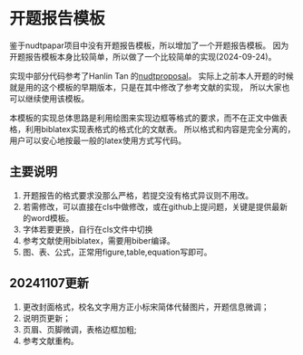 
# 开题报告模板

鉴于nudtpapar项目中没有开题报告模板，所以增加了一个开题报告模板。
因为开题报告模板本身比较简单，所以做了一个比较简单的实现(2024-09-24)。

实现中部分代码参考了Hanlin Tan 的[nudtproposal](https://github.com/TomHeaven/nudtproposal)。
实际上之前本人开题的时候就是用的这个模板的早期版本，只是在其中修改了参考文献的实现，
所以大家也可以继续使用该模板。

本模板的实现总体思路是利用绘图来实现边框等格式的要求，而不在正文中做表格，利用biblatex实现表格式的格式化的文献表。
所以格式和内容是完全分离的，用户可以安心地按最一般的latex使用方式写代码。

## 主要说明

1. 开题报告的格式要求没那么严格，若提交没有格式异议则不用改。
2. 若需修改，可以直接在cls中做修改，或在github上提问题，关键是提供最新的word模板。
3. 字体若要更换，自行在cls文件中切换
4. 参考文献使用biblatex，需要用biber编译。
5. 图、表、公式，正常用figure,table,equation写即可。

## 20241107更新
1. 更改封面格式，校名文字用方正小标宋简体代替图片，开题信息微调；
2. 说明页更新；
3. 页眉、页脚微调，表格边框加粗;
4. 参考文献重构。

